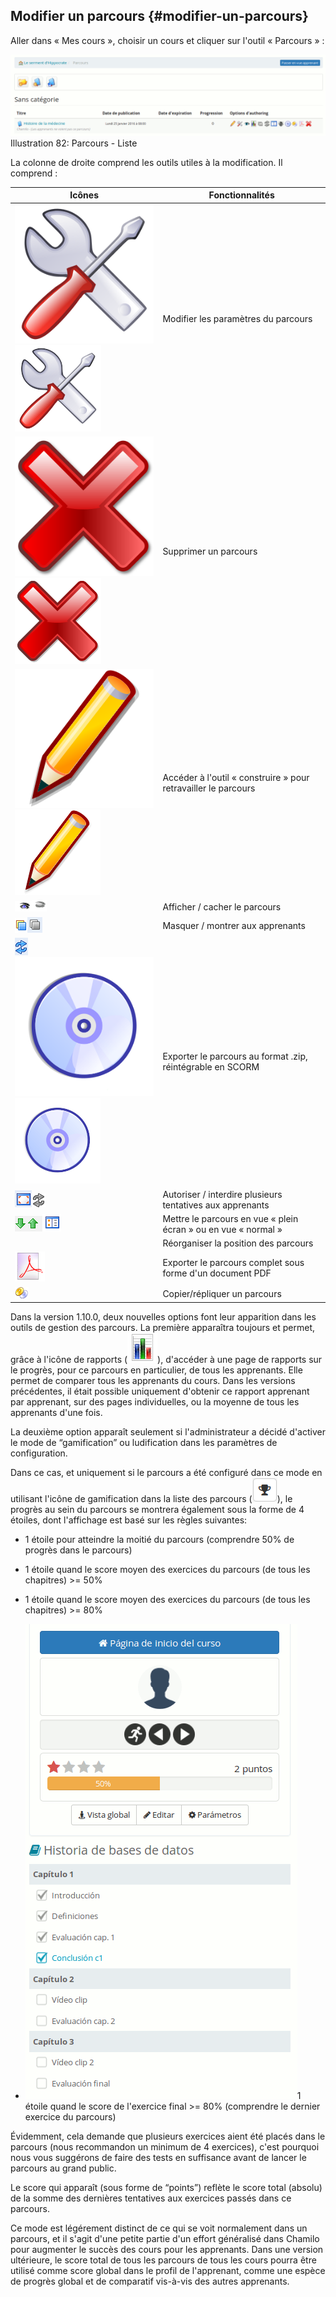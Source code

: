 ## Modifier un parcours {#modifier-un-parcours}

Aller dans « Mes cours », choisir un cours et cliquer sur l&#039;outil « Parcours » :

![](../assets/image131.png)Illustration 82: Parcours - Liste

La colonne de droite comprend les outils utiles à la modification. Il comprend :

| Icônes | Fonctionnalités |
| --- | --- |
| ![](../assets/image132.svg)![](../assets/image132.png) | Modifier les paramètres du parcours |
| ![](../assets/images102.svg)![](../assets/images102.png) | Supprimer un parcours |
| ![](../assets/graphics37.svg)![](../assets/graphics37.png) | Accéder à l&#039;outil « construire » pour retravailler le parcours |
| ![](../assets/images194.png)![](../assets/images200.png) | Afficher / cacher le parcours |
| ![](../assets/images195.png)![](../assets/images199.png) | Masquer / montrer aux apprenants |
| ![](../assets/images201.png)![](../assets/images108.svg)![](../assets/images108.png) | Exporter le parcours au format .zip, réintégrable en SCORM |
| ![](../assets/images202.png)![](../assets/images197.png) | Autoriser / interdire plusieurs tentatives aux apprenants |
| ![](../assets/images203.png)![](../assets/images198.png) | Mettre le parcours en vue « plein écran » ou en vue « normal » |
|  | Réorganiser la position des parcours |
| ![](../assets/images114.png) | Exporter le parcours complet sous forme d&#039;un document PDF |
| ![](../assets/graphics40.png) | Copier/répliquer un parcours |

Dans la version 1.10.0, deux nouvelles options font leur apparition dans les outils de gestion des parcours. La première apparaîtra toujours et permet, grâce à l&#039;icône de rapports (![](../assets/image133.png)), d&#039;accéder à une page de rapports sur le progrès, pour ce parcours en particulier, de tous les apprenants. Elle permet de comparer tous les apprenants du cours. Dans les versions précédentes, il était possible uniquement d&#039;obtenir ce rapport apprenant par apprenant, sur des pages individuelles, ou la moyenne de tous les apprenants d&#039;une fois.

La deuxième option apparaît seulement si l&#039;administrateur a décidé d&#039;activer le mode de “gamification” ou ludification dans les paramètres de configuration.

Dans ce cas, et uniquement si le parcours a été configuré dans ce mode en utilisant l&#039;icône de gamification dans la liste des parcours (![](../assets/image134.png)), le progrès au sein du parcours se montrera également sous la forme de 4 étoiles, dont l&#039;affichage est basé sur les règles suivantes:

*   1 étoile pour atteindre la moitié du parcours (comprendre 50% de progrès dans le parcours)

*   1 étoile quand le score moyen des exercices du parcours (de tous les chapitres) &gt;= 50%

*   1 étoile quand le score moyen des exercices du parcours (de tous les chapitres) &gt;= 80%

*   ![](../assets/image135.png)1 étoile quand le score de l&#039;exercice final &gt;= 80% (comprendre le dernier exercice du parcours)

Évidemment, cela demande que plusieurs exercices aient été placés dans le parcours (nous recommandon un minimum de 4 exercices), c&#039;est pourquoi nous vous suggérons de faire des tests en suffisance avant de lancer le parcours au grand public.

Le score qui apparaît (sous forme de “points”) reflète le score total (absolu) de la somme des dernières tentatives aux exercices passés dans ce parcours.

Ce mode est légérement distinct de ce qui se voit normalement dans un parcours, et il s&#039;agit d&#039;une petite partie d&#039;un effort généralisé dans Chamilo pour augmenter le succès des cours pour les apprenants. Dans une version ultérieure, le score total de tous les parcours de tous les cours pourra être utilisé comme score global dans le profil de l&#039;apprenant, comme une espèce de progrès global et de comparatif vis-à-vis des autres apprenants.
